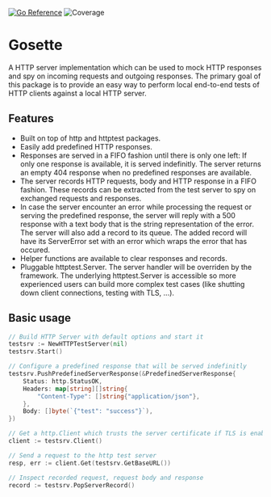 [![Go Reference](https://pkg.go.dev/badge/github.com/gbdevw/gosette.svg)](https://pkg.go.dev/github.com/gbdevw/gosette)
![Coverage](https://img.shields.io/badge/Coverage-100.0%25-brightgreen)
# Gosette

A HTTP server implementation which can be used to mock HTTP responses and spy on incoming requests and outgoing responses. The primary goal of this package is to provide an easy way to perform local end-to-end tests of HTTP clients against a local HTTP server.

## Features

- Built on top of http and httptest packages.
- Easily add predefined HTTP responses.
- Responses are served in a FIFO fashion until there is only one left: If only one response is available, it is served indefinitly. The server returns an empty 404 response when no predefined responses are available.
- The server records HTTP requests, body and HTTP response in a FIFO fashion. These records can be extracted from the test server to spy on exchanged requests and responses.
- In case the server encounter an error while processing the request or serving the predefined response, the server will reply with a 500 response with a text body that is the string representation of the error. The server will also add a record to its queue. The added record will have its ServerError set with an error which wraps the error that has occured.
- Helper functions are available to clear responses and records.
- Pluggable httptest.Server. The server handler will be overriden by the framework. The underlying httptest.Server is accessible so more experienced users can build more complex test cases (like shutting down client connections, testing with TLS, ...).

## Basic usage

```go
// Build HTTP Server with default options and start it
testsrv := NewHTTPTestServer(nil)
testsrv.Start()

// Configure a predefined response that will be served indefinitly
testsrv.PushPredefinedServerResponse(&PredefinedServerResponse{
	Status: http.StatusOK,
	Headers: map[string][]string{
		"Content-Type": []string{"application/json"},
	},
	Body: []byte(`{"test": "success"}`),
})

// Get a http.Client which trusts the server certificate if TLS is enabled
client := testsrv.Client()

// Send a request to the http test server
resp, err := client.Get(testsrv.GetBaseURL())

// Inspect recorded request, request body and response
record := testsrv.PopServerRecord()
```